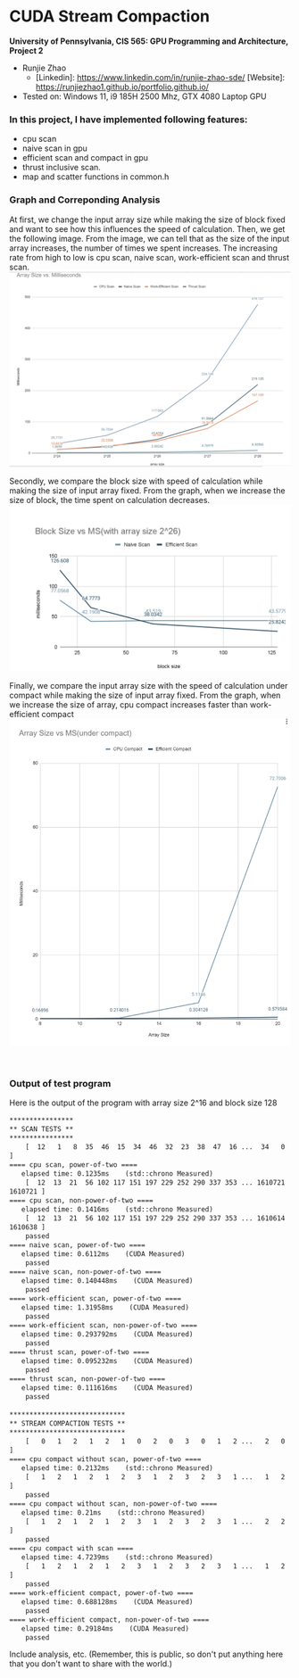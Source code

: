 CUDA Stream Compaction
======================

**University of Pennsylvania, CIS 565: GPU Programming and Architecture, Project 2**

* Runjie Zhao
  * [Linkedin]: https://www.linkedin.com/in/runjie-zhao-sde/ [Website]: https://runjiezhao1.github.io/portfolio.github.io/
* Tested on: Windows 11, i9 185H 2500 Mhz, GTX 4080 Laptop GPU

### In this project, I have implemented following features:

* cpu scan
* naive scan in gpu
* efficient scan and compact in gpu
* thrust inclusive scan.
* map and scatter functions in common.h

### Graph and Correponding Analysis

At first, we change the input array size while making the size of block fixed and want to see how this influences the speed of calculation. Then, we get the following image. From the image, we can tell that as the size of the input array increases, the number of times we spent increases. The increasing rate from high to low is cpu scan, naive scan, work-efficient scan and thrust scan.
![](img/arrvsms.png)
<br />

Secondly, we compare the block size with speed of calculation while making the size of input array fixed. From the graph, when we increase the size of block, the time spent on calculation decreases.
![](img/blockvsms.png)
<br />

Finally, we compare the input array size with the speed of calculation under compact while making the size of input array fixed. From the graph, when we increase the size of array, cpu compact increases faster than work-efficient compact
![](img/arrvsmscompact.png)

<br />

### Output of test program

Here is the output of the program with array size 2^16 and block size 128

```
****************
** SCAN TESTS **
****************
    [  12   1   8  35  46  15  34  46  32  23  38  47  16 ...  34   0 ]
==== cpu scan, power-of-two ====
   elapsed time: 0.1235ms    (std::chrono Measured)
    [  12  13  21  56 102 117 151 197 229 252 290 337 353 ... 1610721 1610721 ]
==== cpu scan, non-power-of-two ====
   elapsed time: 0.1416ms    (std::chrono Measured)
    [  12  13  21  56 102 117 151 197 229 252 290 337 353 ... 1610614 1610638 ]
    passed
==== naive scan, power-of-two ====
   elapsed time: 0.6112ms    (CUDA Measured)
    passed
==== naive scan, non-power-of-two ====
   elapsed time: 0.140448ms    (CUDA Measured)
    passed
==== work-efficient scan, power-of-two ====
   elapsed time: 1.31958ms    (CUDA Measured)
    passed
==== work-efficient scan, non-power-of-two ====
   elapsed time: 0.293792ms    (CUDA Measured)
    passed
==== thrust scan, power-of-two ====
   elapsed time: 0.095232ms    (CUDA Measured)
    passed
==== thrust scan, non-power-of-two ====
   elapsed time: 0.111616ms    (CUDA Measured)
    passed

*****************************
** STREAM COMPACTION TESTS **
*****************************
    [   0   1   2   1   2   1   0   2   0   3   0   1   2 ...   2   0 ]
==== cpu compact without scan, power-of-two ====
   elapsed time: 0.2132ms    (std::chrono Measured)
    [   1   2   1   2   1   2   3   1   2   3   2   3   1 ...   1   2 ]
    passed
==== cpu compact without scan, non-power-of-two ====
   elapsed time: 0.21ms    (std::chrono Measured)
    [   1   2   1   2   1   2   3   1   2   3   2   3   1 ...   2   2 ]
    passed
==== cpu compact with scan ====
   elapsed time: 4.7239ms    (std::chrono Measured)
    [   1   2   1   2   1   2   3   1   2   3   2   3   1 ...   1   2 ]
    passed
==== work-efficient compact, power-of-two ====
   elapsed time: 0.688128ms    (CUDA Measured)
    passed
==== work-efficient compact, non-power-of-two ====
   elapsed time: 0.29184ms    (CUDA Measured)
    passed
```

Include analysis, etc. (Remember, this is public, so don't put
anything here that you don't want to share with the world.)

